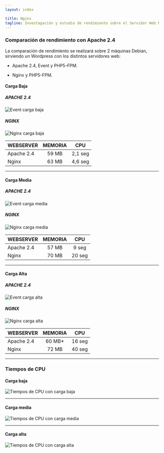 ```yaml
---
layout: index

title: Nginx
tagline: Investagación y estudio de rendimiento sobre el Servidor Web Nginx
---
```


### Comparación de rendimiento con Apache 2.4

La comparación de rendimiento se realizará sobre 2 máquinas Debian, sirviendo un Wordpress con los distintos servidores web:

 - Apache 2.4, Event y PHP5-FPM.

 - Nginx y PHP5-FPM.

#### Carga Baja

##### APACHE 2.4

![Event carga baja](/nginx/images/n06.png)

##### NGINX

![Nginx carga baja](/nginx/images/n03.png)

| WEBSERVER  | MEMORIA |   CPU   |
| :--------- | :-----: | :-----: |
| Apache 2.4 | 59 MB   | 2,1 seg |
| Nginx      | 63 MB   | 4,6 seg |

----------------------------------

#### Carga Media

##### APACHE 2.4

![Event carga media](/nginx/images/n07.png)

##### NGINX

![Nginx carga media](/nginx/images/n04.png)

| WEBSERVER  | MEMORIA |   CPU   |
| :--------- | :-----: | :-----: |
| Apache 2.4 | 57 MB   | 9 seg   |
| Nginx      | 70 MB   | 20 seg  |

----------------------------------

#### Carga Alta

##### APACHE 2.4

![Event carga alta](/nginx/images/n08.png)

##### NGINX

![Nginx carga alta](/nginx/images/n05.png)

| WEBSERVER  | MEMORIA |   CPU   |
| :--------- | :-----: | :-----: |
| Apache 2.4 | 60 MB*  | 16 seg  |
| Nginx      | 72 MB   | 40 seg  |

----------------------------------

### Tiempos de CPU

#### Carga baja

![Tiempos de CPU con carga baja](/nginx/images/cpu01.png)

----------------------------------

#### Carga media

![Tiempos de CPU con carga media](/nginx/images/cpu02.png)

----------------------------------

#### Carga alta

![Tiempos de CPU con carga alta](/nginx/images/cpu03.png)
